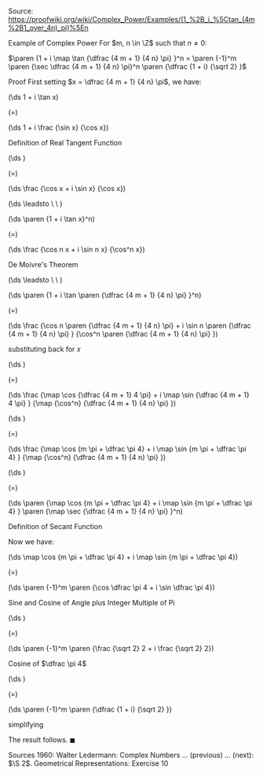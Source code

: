 # 

Source: https://proofwiki.org/wiki/Complex_Power/Examples/(1_%2B_i_%5Ctan_(4m%2B1_over_4n)_pi)%5En

Example of Complex Power
For $m, n \in \Z$ such that $n \ne 0$:

$\paren {1 + i \map \tan {\dfrac {4 m + 1} {4 n} \pi} }^n = \paren {-1}^m \paren {\sec \dfrac {4 m + 1} {4 n} \pi}^n \paren {\dfrac {1 + i} {\sqrt 2} }$


Proof
First setting $x = \dfrac {4 m + 1} {4 n} \pi$, we have:














\(\ds 1 + i \tan x\)

\(=\)







\(\ds 1 + i \frac {\sin x} {\cos x}\)





Definition of Real Tangent Function














\(\ds \)

\(=\)







\(\ds \frac {\cos x + i \sin x} {\cos x}\)














\(\ds \leadsto \ \ \)





\(\ds \paren {1 + i \tan x}^n\)

\(=\)







\(\ds \frac {\cos n x + i \sin n x} {\cos^n x}\)





De Moivre's Theorem








\(\ds \leadsto \ \ \)





\(\ds \paren {1 + i \tan \paren {\dfrac {4 m + 1} {4 n} \pi} }^n\)

\(=\)







\(\ds \frac {\cos n \paren {\dfrac {4 m + 1} {4 n} \pi} + i \sin n \paren {\dfrac {4 m + 1} {4 n} \pi} } {\cos^n \paren {\dfrac {4 m + 1} {4 n} \pi} }\)





substituting back for $x$














\(\ds \)

\(=\)







\(\ds \frac {\map \cos {\dfrac {4 m + 1} 4 \pi} + i \map \sin {\dfrac {4 m + 1} 4 \pi} } {\map {\cos^n} {\dfrac {4 m + 1} {4 n} \pi} }\)




















\(\ds \)

\(=\)







\(\ds \frac {\map \cos {m \pi + \dfrac \pi 4} + i \map \sin {m \pi + \dfrac \pi 4} } {\map {\cos^n} {\dfrac {4 m + 1} {4 n} \pi} }\)




















\(\ds \)

\(=\)







\(\ds \paren {\map \cos {m \pi + \dfrac \pi 4} + i \map \sin {m \pi + \dfrac \pi 4} } \paren {\map \sec {\dfrac {4 m + 1} {4 n} \pi} }^n\)





Definition of Secant Function




Now we have:














\(\ds \map \cos {m \pi + \dfrac \pi 4} + i \map \sin {m \pi + \dfrac \pi 4}\)

\(=\)







\(\ds \paren {-1}^m \paren {\cos \dfrac \pi 4 + i \sin \dfrac \pi 4}\)





Sine and Cosine of Angle plus Integer Multiple of Pi














\(\ds \)

\(=\)







\(\ds \paren {-1}^m \paren {\frac {\sqrt 2} 2 + i \frac {\sqrt 2} 2}\)





Cosine of $\dfrac \pi 4$














\(\ds \)

\(=\)







\(\ds \paren {-1}^m \paren {\dfrac {1 + i} {\sqrt 2} }\)





simplifying




The result follows.
$\blacksquare$


Sources
1960: Walter Ledermann: Complex Numbers ... (previous) ... (next): $\S 2$. Geometrical Representations: Exercise $10$




